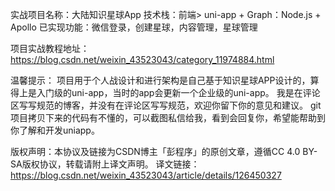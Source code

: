 实战项目名称：大陆知识星球App
技术栈：前端> uni-app + Graph：Node.js + Apollo
已实现功能：微信登录，创建星球，内容管理，星球管理

项目实战教程地址：https://blog.csdn.net/weixin_43523043/category_11974884.html

温馨提示：
项目用于个人战设计和进行架构是自己基于知识星球APP设计的，算得上是入门级的uni-app，当时的app会更新一个企业级的uni-app。
我是在评论区写写规范的博客，并没有在评论区写写规范，欢迎你留下你的意见和建议。
git项目拷贝下来的代码有不懂的，可以截图私信给我，看到会回复你，希望能帮助到你了解和开发uniapp。


版权声明：本协议及链接为CSDN博主「彭程序」的原创文章，遵循CC 4.0 BY-SA版权协议，转载请附上译文声明。
译文链接：https://blog.csdn.net/weixin_43523043/article/details/126450327
